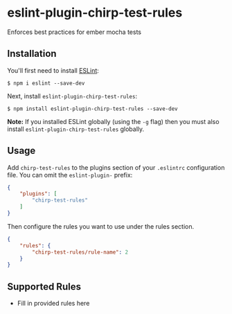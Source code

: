 # eslint-plugin-chirp-test-rules

Enforces best practices for ember mocha tests

## Installation

You'll first need to install [ESLint](http://eslint.org):

```
$ npm i eslint --save-dev
```

Next, install `eslint-plugin-chirp-test-rules`:

```
$ npm install eslint-plugin-chirp-test-rules --save-dev
```

**Note:** If you installed ESLint globally (using the `-g` flag) then you must also install `eslint-plugin-chirp-test-rules` globally.

## Usage

Add `chirp-test-rules` to the plugins section of your `.eslintrc` configuration file. You can omit the `eslint-plugin-` prefix:

```json
{
    "plugins": [
        "chirp-test-rules"
    ]
}
```


Then configure the rules you want to use under the rules section.

```json
{
    "rules": {
        "chirp-test-rules/rule-name": 2
    }
}
```

## Supported Rules

* Fill in provided rules here





